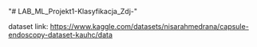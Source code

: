 "# LAB_ML_Projekt1-Klasyfikacja_Zdj-" 


dataset link:
https://www.kaggle.com/datasets/nisarahmedrana/capsule-endoscopy-dataset-kauhc/data
